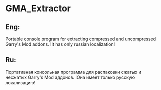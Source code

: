 # GMA_Extractor
## Eng:
Portable console program for extracting compressed and uncompressed Garry's Mod addons.
!It has only russian localization!
## Ru:
Портативная консольная программа для распаковки сжатых и несжатых Garry's Mod аддонов.
!Она имеет только русскую локализацию!
